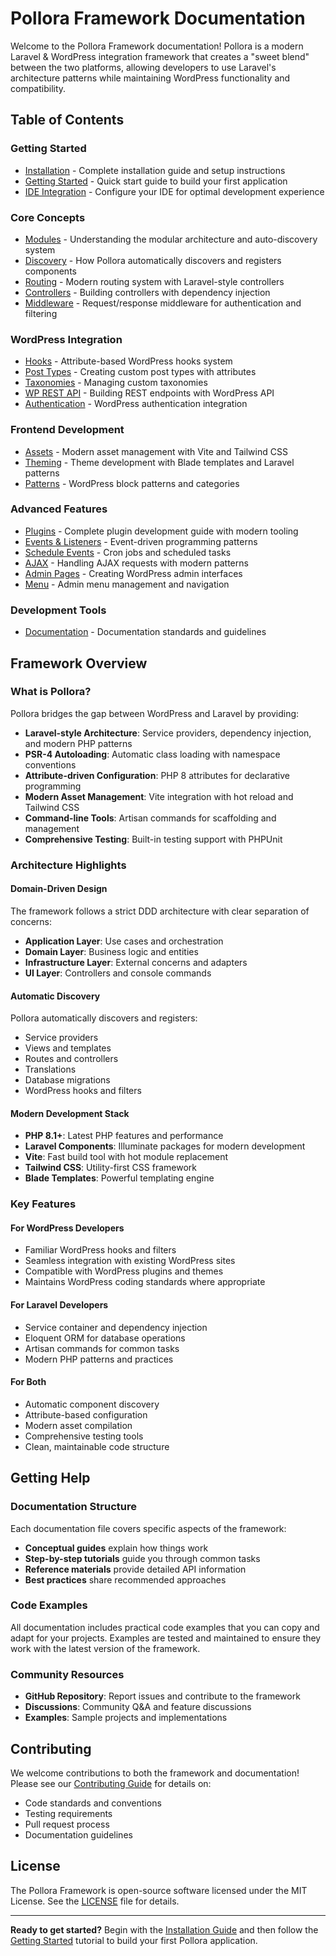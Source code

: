 # Pollora Framework Documentation

Welcome to the Pollora Framework documentation! Pollora is a modern Laravel & WordPress integration framework that creates a "sweet blend" between the two platforms, allowing developers to use Laravel's architecture patterns while maintaining WordPress functionality and compatibility.

## Table of Contents

### Getting Started
- [Installation](installation.md) - Complete installation guide and setup instructions
- [Getting Started](getting-started.md) - Quick start guide to build your first application
- [IDE Integration](ide.md) - Configure your IDE for optimal development experience

### Core Concepts
- [Modules](modules.md) - Understanding the modular architecture and auto-discovery system
- [Discovery](discovery.md) - How Pollora automatically discovers and registers components
- [Routing](routing.md) - Modern routing system with Laravel-style controllers
- [Controllers](controllers.md) - Building controllers with dependency injection
- [Middleware](middleware.md) - Request/response middleware for authentication and filtering

### WordPress Integration
- [Hooks](hooks.md) - Attribute-based WordPress hooks system
- [Post Types](post-types.md) - Creating custom post types with attributes
- [Taxonomies](taxonomies.md) - Managing custom taxonomies
- [WP REST API](wp-rest-api.md) - Building REST endpoints with WordPress API
- [Authentication](auth.md) - WordPress authentication integration

### Frontend Development
- [Assets](assets.md) - Modern asset management with Vite and Tailwind CSS
- [Theming](theming.md) - Theme development with Blade templates and Laravel patterns
- [Patterns](patterns.md) - WordPress block patterns and categories

### Advanced Features
- [Plugins](plugins.md) - Complete plugin development guide with modern tooling
- [Events & Listeners](events-listeners.md) - Event-driven programming patterns
- [Schedule Events](schedule-events.md) - Cron jobs and scheduled tasks
- [AJAX](ajax.md) - Handling AJAX requests with modern patterns
- [Admin Pages](admin-pages.md) - Creating WordPress admin interfaces
- [Menu](menu.md) - Admin menu management and navigation

### Development Tools
- [Documentation](documentation.md) - Documentation standards and guidelines

## Framework Overview

### What is Pollora?

Pollora bridges the gap between WordPress and Laravel by providing:

- **Laravel-style Architecture**: Service providers, dependency injection, and modern PHP patterns
- **PSR-4 Autoloading**: Automatic class loading with namespace conventions
- **Attribute-driven Configuration**: PHP 8 attributes for declarative programming
- **Modern Asset Management**: Vite integration with hot reload and Tailwind CSS
- **Command-line Tools**: Artisan commands for scaffolding and management
- **Comprehensive Testing**: Built-in testing support with PHPUnit

### Architecture Highlights

#### Domain-Driven Design
The framework follows a strict DDD architecture with clear separation of concerns:
- **Application Layer**: Use cases and orchestration
- **Domain Layer**: Business logic and entities
- **Infrastructure Layer**: External concerns and adapters
- **UI Layer**: Controllers and console commands

#### Automatic Discovery
Pollora automatically discovers and registers:
- Service providers
- Views and templates
- Routes and controllers
- Translations
- Database migrations
- WordPress hooks and filters

#### Modern Development Stack
- **PHP 8.1+**: Latest PHP features and performance
- **Laravel Components**: Illuminate packages for modern development
- **Vite**: Fast build tool with hot module replacement
- **Tailwind CSS**: Utility-first CSS framework
- **Blade Templates**: Powerful templating engine

### Key Features

#### For WordPress Developers
- Familiar WordPress hooks and filters
- Seamless integration with existing WordPress sites
- Compatible with WordPress plugins and themes
- Maintains WordPress coding standards where appropriate

#### For Laravel Developers
- Service container and dependency injection
- Eloquent ORM for database operations
- Artisan commands for common tasks
- Modern PHP patterns and practices

#### For Both
- Automatic component discovery
- Attribute-based configuration
- Modern asset compilation
- Comprehensive testing tools
- Clean, maintainable code structure

## Getting Help

### Documentation Structure
Each documentation file covers specific aspects of the framework:
- **Conceptual guides** explain how things work
- **Step-by-step tutorials** guide you through common tasks
- **Reference materials** provide detailed API information
- **Best practices** share recommended approaches

### Code Examples
All documentation includes practical code examples that you can copy and adapt for your projects. Examples are tested and maintained to ensure they work with the latest version of the framework.

### Community Resources
- **GitHub Repository**: Report issues and contribute to the framework
- **Discussions**: Community Q&A and feature discussions
- **Examples**: Sample projects and implementations

## Contributing

We welcome contributions to both the framework and documentation! Please see our [Contributing Guide](../CONTRIBUTING.md) for details on:
- Code standards and conventions
- Testing requirements
- Pull request process
- Documentation guidelines

## License

The Pollora Framework is open-source software licensed under the MIT License. See the [LICENSE](../LICENSE) file for details.

---

**Ready to get started?** Begin with the [Installation Guide](installation.md) and then follow the [Getting Started](getting-started.md) tutorial to build your first Pollora application.